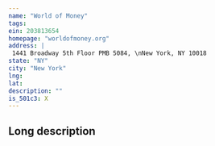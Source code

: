 ```yaml
---
name: "World of Money"
tags:
ein: 203813654
homepage: "worldofmoney.org"
address: |
 1441 Broadway 5th Floor PMB 5084, \nNew York, NY 10018
state: "NY"
city: "New York"
lng: 
lat: 
description: ""
is_501c3: X
---
```


## Long description


